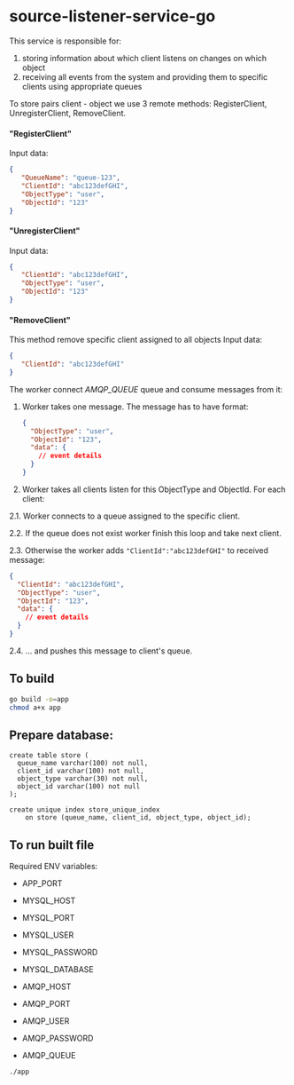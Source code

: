 # source-listener-service-go

This service is responsible for:
1) storing information about which client listens on changes on which object
2) receiving all events from the system and providing them to specific clients using appropriate queues 

To store pairs client - object we use 3 remote methods: RegisterClient, UnregisterClient, RemoveClient.
#### "RegisterClient"
Input data: 
```json
{
   "QueueName": "queue-123",
   "ClientId": "abc123defGHI",
   "ObjectType": "user",
   "ObjectId": "123"
}
``` 

#### "UnregisterClient"
Input data: 
```json
{
   "ClientId": "abc123defGHI",
   "ObjectType": "user",
   "ObjectId": "123"
}
``` 

#### "RemoveClient"
This method remove specific client assigned to all objects
Input data: 
```json
{
   "ClientId": "abc123defGHI"
}
``` 

The worker connect _AMQP_QUEUE_ queue and consume messages from it:
1. Worker takes one message. The message has to have format:
    ```json
    {
      "ObjectType": "user",
      "ObjectId": "123",
      "data": {
        // event details 
      }
    } 
    ```
2. Worker takes all clients listen for this ObjectType and ObjectId. For each client:

2.1. Worker connects to a queue assigned to the specific client.

2.2. If the queue does not exist worker finish this loop and take next client.


2.3. Otherwise the worker adds `"ClientId":"abc123defGHI"` to received message:
```json
{
  "ClientId": "abc123defGHI",
  "ObjectType": "user",
  "ObjectId": "123",
  "data": {
    // event details 
  }
} 
```
2.4. ... and pushes this message to client's queue.  


## To build
```bash
go build -o=app
chmod a+x app
```

## Prepare database:
```mysql
create table store (
  queue_name varchar(100) not null, 
  client_id varchar(100) not null, 
  object_type varchar(30) not null, 
  object_id varchar(100) not null
);

create unique index store_unique_index
    on store (queue_name, client_id, object_type, object_id);
```

## To run built file

Required ENV variables:

* APP_PORT

* MYSQL_HOST
* MYSQL_PORT
* MYSQL_USER
* MYSQL_PASSWORD
* MYSQL_DATABASE

* AMQP_HOST
* AMQP_PORT
* AMQP_USER
* AMQP_PASSWORD
* AMQP_QUEUE

```bash
./app
```
